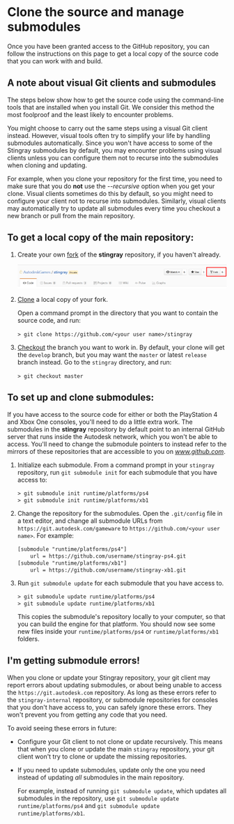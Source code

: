 # Clone the source and manage submodules

Once you have been granted access to the GitHub repository, you can follow the instructions on this page to get a local copy of the source code that you can work with and build.

## A note about visual Git clients and submodules

The steps below show how to get the source code using the command-line tools that are installed when you install Git. We consider this method the most foolproof and the least likely to encounter problems.

You might choose to carry out the same steps using a visual Git client instead. However, visual tools often try to simplify your life by handling submodules automatically. Since you won't have access to some of the Stingray submodules by default, you may encounter problems using visual clients unless you can configure them not to recurse into the submodules when cloning and updating.

For example, when you clone your repository for the first time, you need to make sure that you do **not** use the *--recursive* option when you get your clone. Visual clients sometimes do this by default, so you might need to configure your client not to recurse into submodules. Similarly, visual clients may automatically try to update all submodules every time you checkout a new branch or pull from the main repository.

## To get a local copy of the main repository:

1.	Create your own [fork](https://help.github.com/articles/fork-a-repo/) of the **stingray** repository, if you haven't already.

	![Create a fork](../../images/fork.png)

2.	[Clone](https://help.github.com/articles/cloning-a-repository/) a local copy of your fork.

	Open a command prompt in the directory that you want to contain the source code, and run:

	`> git clone https://github.com/<your user name>/stingray`

3.	[Checkout](https://git-scm.com/docs/git-checkout) the branch you want to work in. By default, your clone will get the `develop` branch, but you may want the `master` or latest `release` branch instead. Go to the `stingray` directory, and run:

	`> git checkout master`

## To set up and clone submodules:

If you have access to the source code for either or both the PlayStation 4 and Xbox One consoles, you'll need to do a little extra work. The submodules in the **stingray** repository by default point to an internal GitHub server that runs inside the Autodesk network, which you won't be able to access. You'll need to change the submodule pointers to instead refer to the mirrors of these repositories that are accessible to you on *www.github.com*.

1.	Initialize each submodule. From a command prompt in your `stingray` repository, run `git submodule init` for each submodule that you have access to:

	~~~{nohighlight}
	> git submodule init runtime/platforms/ps4
	> git submodule init runtime/platforms/xb1
	~~~

2.	Change the repository for the submodules. Open the `.git/config` file in a text editor, and change all submodule URLs from `https://git.autodesk.com/gameware` to `https://github.com/<your user name>`. For example:

	~~~{ini}
	[submodule "runtime/platforms/ps4"]
		url = https://github.com/username/stingray-ps4.git
	[submodule "runtime/platforms/xb1"]
		url = https://github.com/username/stingray-xb1.git
	~~~

3.	Run `git submodule update` for each submodule that you have access to.

	~~~{nohighlight}
	> git submodule update runtime/platforms/ps4
	> git submodule update runtime/platforms/xb1
	~~~

	This copies the submodule's repository locally to your computer, so that you can build the engine for that platform. You should now see some new files inside your `runtime/platforms/ps4` or `runtime/platforms/xb1` folders.

## I'm getting submodule errors!

When you clone or update your Stingray repository, your git client may report errors about updating submodules, or about being unable to access the `https://git.autodesk.com` repository. As long as these errors refer to the `stingray-internal` repository, or submodule repositories for consoles that you don't have access to, you can safely ignore these errors. They won't prevent you from getting any code that you need.

To avoid seeing these errors in future:

-	Configure your Git client to not clone or update recursively. This means that when you clone or update the main `stingray` repository, your git client won't try to clone or update the missing repositories.

-	If you need to update submodules, update only the one you need instead of updating *all* submodules in the main repository.

	For example, instead of running `git submodule update`, which updates all submodules in the repository, use `git submodule update runtime/platforms/ps4` and `git submodule update runtime/platforms/xb1`.
